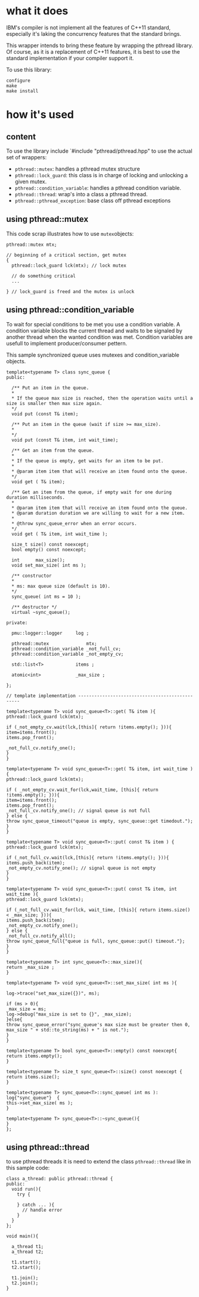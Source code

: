 # what it does

IBM's compiler is not implement all the features of C++11 standard, especially it's laking the concurrency features that the standard brings.

This wrapper intends to bring these feature by wrapping the pthread library.  Of course, as it is a replacement of C++11 features, it is best to use the standard implementation if your compiler support it.

To use this library:
```
configure
make
make install
```

# how it's used

## content

To use the library include `#include "pthread/pthread.hpp" to use the actual set of wrappers:
- `pthread::mutex`: handles a pthread mutex structure
- `pthread::lock_guard`: this class is in charge of locking and unlocking a given mutex.
- `pthread::condition_variable`: handles a pthread condition variable.
- `pthread::thread`: wrap's into a class a pthread thread.
- `pthread::pthread_exception`: base class off pthread exceptions

## using pthread::mutex

This code scrap illustrates how to use `mutex`objects:
```
pthread::mutex mtx;

// beginning of a critical section, get mutex
{
  pthread::lock_guard lck(mtx); // lock mutex

  // do something critical
  ...

} // lock_guard is freed and the mutex is unlock

```

## using pthread::condition_variable

To wait for special conditions to be met you use a condition variable. A condition variable blocks the current thread and waits to be signaled by another thread when the wanted condition was met. Condition variables are usefull to implement producer/consumer pettern. 

This sample synchronized queue uses mutexes and condition_variable objects. 

```
template<typename T> class sync_queue {
public:

  /** Put an item in the queue.
  *
  * If the queue max size is reached, then the operation waits until a size is smaller then max size again.
  */
  void put (const T& item);

  /** Put an item in the queue (wait if size >= max_size).
  *
  */
  void put (const T& item, int wait_time);

  /** Get an item from the queue.
  *
  * If the queue is empty, get waits for an item to be put.
  *
  * @param item item that will receive an item found onto the queue.
  */
  void get ( T& item);

  /** Get an item from the queue, if empty wait for one during duration milliseconds.
  *
  * @param item item that will receive an item found onto the queue.
  * @param duration duration we are willing to wait for a new item.
  *
  * @throw sync_queue_error when an error occurs.
  */
  void get ( T& item, int wait_time );

  size_t size() const noexcept;
  bool empty() const noexcept;

  int      max_size();
  void set_max_size( int ms );

  /** constructor
  *
  * ms: max queue size (default is 10).
  */
  sync_queue( int ms = 10 );

  /** destructor */
  virtual ~sync_queue();

private:

  pmu::logger::logger     log ;

  pthread::mutex              mtx;
  pthread::condition_variable _not_full_cv;
  pthread::condition_variable _not_empty_cv;

  std::list<T>            items ;

  atomic<int>             _max_size ;

};

// template implementation ------------------------------------------------

template<typename T> void sync_queue<T>::get( T& item ){
pthread::lock_guard lck(mtx);

if (_not_empty_cv.wait(lck,[this]{ return !items.empty(); })){
item=items.front();
items.pop_front();

_not_full_cv.notify_one();
}
}

template<typename T> void sync_queue<T>::get( T& item, int wait_time ){
pthread::lock_guard lck(mtx);

if ( _not_empty_cv.wait_for(lck,wait_time, [this]{ return !items.empty(); })){
item=items.front();
items.pop_front();
_not_full_cv.notify_one(); // signal queue is not full
} else {
throw sync_queue_timeout("queue is empty, sync_queue::get timedout.");
}
}

template<typename T> void sync_queue<T>::put( const T& item ) {
pthread::lock_guard lck(mtx);

if (_not_full_cv.wait(lck,[this]{ return !items.empty(); })){
items.push_back(item);
_not_empty_cv.notify_one(); // signal queue is not empty
}
}

template<typename T> void sync_queue<T>::put( const T& item, int wait_time ){
pthread::lock_guard lck(mtx);

if (_not_full_cv.wait_for(lck, wait_time, [this]{ return items.size() < _max_size; })){
items.push_back(item);
_not_empty_cv.notify_one();
} else {
_not_full_cv.notify_all();
throw sync_queue_full{"queue is full, sync_queue::put() timeout."};
}
}

template<typename T> int sync_queue<T>::max_size(){
return _max_size ;
}

template<typename T> void sync_queue<T>::set_max_size( int ms ){

log->trace("set_max_size({})", ms);

if (ms > 0){
_max_size = ms;
log->debug("max_size is set to {}", _max_size);
}else{
throw sync_queue_error("sync_queue's max size must be greater then 0, max_size " + std::to_string(ms) + " is not.");
}
}

template<typename T> bool sync_queue<T>::empty() const noexcept{
return items.empty();
}

template<typename T> size_t sync_queue<T>::size() const noexcept {
return items.size();
}

template<typename T> sync_queue<T>::sync_queue( int ms ): log{"sync_queue"}  {
this->set_max_size( ms );
}

template<typename T> sync_queue<T>::~sync_queue(){
}
};
```

## using pthread::thread

to use pthread threads it is need to extend the class `pthread::thread` like in this sample code:
```
class a_thread: public pthread::thread {
public:
  void run(){
    try {
   
    } catch ... ){
      // handle error
    }
  }
};

void main(){

  a_thread t1;
  a_thread t2;
  
  t1.start();
  t2.start();
  
  t1.join();
  t2.join();
}
```
